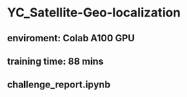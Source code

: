 # YC_Satellite-Geo-localization
## enviroment: Colab A100 GPU
## training time: 88 mins
## challenge_report.ipynb
